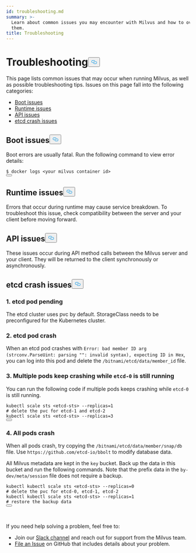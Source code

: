```yaml
---
id: troubleshooting.md
summary: >-
  Learn about common issues you may encounter with Milvus and how to overcome
  them.
title: Troubleshooting
---
```

<h1 id="Troubleshooting" class="common-anchor-header">Troubleshooting<button data-href="#Troubleshooting" class="anchor-icon" translate="no">
      <svg translate="no"
        aria-hidden="true"
        focusable="false"
        height="20"
        version="1.1"
        viewBox="0 0 16 16"
        width="16"
      >
        <path
          fill="#0092E4"
          fill-rule="evenodd"
          d="M4 9h1v1H4c-1.5 0-3-1.69-3-3.5S2.55 3 4 3h4c1.45 0 3 1.69 3 3.5 0 1.41-.91 2.72-2 3.25V8.59c.58-.45 1-1.27 1-2.09C10 5.22 8.98 4 8 4H4c-.98 0-2 1.22-2 2.5S3 9 4 9zm9-3h-1v1h1c1 0 2 1.22 2 2.5S13.98 12 13 12H9c-.98 0-2-1.22-2-2.5 0-.83.42-1.64 1-2.09V6.25c-1.09.53-2 1.84-2 3.25C6 11.31 7.55 13 9 13h4c1.45 0 3-1.69 3-3.5S14.5 6 13 6z"
        ></path>
      </svg>
    </button></h1><p>This page lists common issues that may occur when running Milvus, as well as possible troubleshooting tips. Issues on this page fall into the following categories:</p>
<ul>
<li><a href="#boot_issues">Boot issues</a></li>
<li><a href="#runtime_issues">Runtime issues</a></li>
<li><a href="#api_issues">API issues</a></li>
<li><a href="#etcd_crash_issues">etcd crash issues</a></li>
</ul>
<h2 id="Boot-issues" class="common-anchor-header">Boot issues<button data-href="#Boot-issues" class="anchor-icon" translate="no">
      <svg translate="no"
        aria-hidden="true"
        focusable="false"
        height="20"
        version="1.1"
        viewBox="0 0 16 16"
        width="16"
      >
        <path
          fill="#0092E4"
          fill-rule="evenodd"
          d="M4 9h1v1H4c-1.5 0-3-1.69-3-3.5S2.55 3 4 3h4c1.45 0 3 1.69 3 3.5 0 1.41-.91 2.72-2 3.25V8.59c.58-.45 1-1.27 1-2.09C10 5.22 8.98 4 8 4H4c-.98 0-2 1.22-2 2.5S3 9 4 9zm9-3h-1v1h1c1 0 2 1.22 2 2.5S13.98 12 13 12H9c-.98 0-2-1.22-2-2.5 0-.83.42-1.64 1-2.09V6.25c-1.09.53-2 1.84-2 3.25C6 11.31 7.55 13 9 13h4c1.45 0 3-1.69 3-3.5S14.5 6 13 6z"
        ></path>
      </svg>
    </button></h2><p>Boot errors are usually fatal. Run the following command to view error details:</p>
<pre><code translate="no">$ docker logs &lt;your milvus container <span class="hljs-built_in">id</span>&gt;
<button class="copy-code-btn"></button></code></pre>
<h2 id="Runtime-issues" class="common-anchor-header">Runtime issues<button data-href="#Runtime-issues" class="anchor-icon" translate="no">
      <svg translate="no"
        aria-hidden="true"
        focusable="false"
        height="20"
        version="1.1"
        viewBox="0 0 16 16"
        width="16"
      >
        <path
          fill="#0092E4"
          fill-rule="evenodd"
          d="M4 9h1v1H4c-1.5 0-3-1.69-3-3.5S2.55 3 4 3h4c1.45 0 3 1.69 3 3.5 0 1.41-.91 2.72-2 3.25V8.59c.58-.45 1-1.27 1-2.09C10 5.22 8.98 4 8 4H4c-.98 0-2 1.22-2 2.5S3 9 4 9zm9-3h-1v1h1c1 0 2 1.22 2 2.5S13.98 12 13 12H9c-.98 0-2-1.22-2-2.5 0-.83.42-1.64 1-2.09V6.25c-1.09.53-2 1.84-2 3.25C6 11.31 7.55 13 9 13h4c1.45 0 3-1.69 3-3.5S14.5 6 13 6z"
        ></path>
      </svg>
    </button></h2><p>Errors that occur during runtime may cause service breakdown. To troubleshoot this issue, check compatibility between the server and your client before moving forward.</p>
<h2 id="API-issues" class="common-anchor-header">API issues<button data-href="#API-issues" class="anchor-icon" translate="no">
      <svg translate="no"
        aria-hidden="true"
        focusable="false"
        height="20"
        version="1.1"
        viewBox="0 0 16 16"
        width="16"
      >
        <path
          fill="#0092E4"
          fill-rule="evenodd"
          d="M4 9h1v1H4c-1.5 0-3-1.69-3-3.5S2.55 3 4 3h4c1.45 0 3 1.69 3 3.5 0 1.41-.91 2.72-2 3.25V8.59c.58-.45 1-1.27 1-2.09C10 5.22 8.98 4 8 4H4c-.98 0-2 1.22-2 2.5S3 9 4 9zm9-3h-1v1h1c1 0 2 1.22 2 2.5S13.98 12 13 12H9c-.98 0-2-1.22-2-2.5 0-.83.42-1.64 1-2.09V6.25c-1.09.53-2 1.84-2 3.25C6 11.31 7.55 13 9 13h4c1.45 0 3-1.69 3-3.5S14.5 6 13 6z"
        ></path>
      </svg>
    </button></h2><p>These issues occur during API method calls between the Milvus server and your client. They will be returned to the client synchronously or asynchronously.</p>
<h2 id="etcd-crash-issues" class="common-anchor-header">etcd crash issues<button data-href="#etcd-crash-issues" class="anchor-icon" translate="no">
      <svg translate="no"
        aria-hidden="true"
        focusable="false"
        height="20"
        version="1.1"
        viewBox="0 0 16 16"
        width="16"
      >
        <path
          fill="#0092E4"
          fill-rule="evenodd"
          d="M4 9h1v1H4c-1.5 0-3-1.69-3-3.5S2.55 3 4 3h4c1.45 0 3 1.69 3 3.5 0 1.41-.91 2.72-2 3.25V8.59c.58-.45 1-1.27 1-2.09C10 5.22 8.98 4 8 4H4c-.98 0-2 1.22-2 2.5S3 9 4 9zm9-3h-1v1h1c1 0 2 1.22 2 2.5S13.98 12 13 12H9c-.98 0-2-1.22-2-2.5 0-.83.42-1.64 1-2.09V6.25c-1.09.53-2 1.84-2 3.25C6 11.31 7.55 13 9 13h4c1.45 0 3-1.69 3-3.5S14.5 6 13 6z"
        ></path>
      </svg>
    </button></h2><h3 id="1-etcd-pod-pending" class="common-anchor-header">1. etcd pod pending</h3><p>The etcd cluster uses pvc by default. StorageClass needs to be preconfigured for the Kubernetes cluster.</p>
<h3 id="2-etcd-pod-crash" class="common-anchor-header">2. etcd pod crash</h3><p>When an etcd pod crashes with <code translate="no">Error: bad member ID arg (strconv.ParseUint: parsing &quot;&quot;: invalid syntax), expecting ID in Hex</code>, you can log into this pod and delete the <code translate="no">/bitnami/etcd/data/member_id</code> file.</p>
<h3 id="3-Multiple-pods-keep-crashing-while-etcd-0-is-still-running" class="common-anchor-header">3. Multiple pods keep crashing while <code translate="no">etcd-0</code> is still running</h3><p>You can run the following code if multiple pods keeps crashing while <code translate="no">etcd-0</code> is still running.</p>
<pre><code translate="no">kubectl scale sts &lt;etcd-sts&gt; --replicas=<span class="hljs-number">1</span>
<span class="hljs-comment"># delete the pvc for etcd-1 and etcd-2</span>
kubectl scale sts &lt;etcd-sts&gt; --replicas=<span class="hljs-number">3</span>
<button class="copy-code-btn"></button></code></pre>
<h3 id="4-All-pods-crash" class="common-anchor-header">4. All pods crash</h3><p>When all pods crash, try copying the <code translate="no">/bitnami/etcd/data/member/snap/db</code> file. Use <code translate="no">https://github.com/etcd-io/bbolt</code> to modify database data.</p>
<p>All Milvus metadata are kept in the <code translate="no">key</code> bucket. Back up the data in this bucket and run the following commands. Note that the prefix data in the <code translate="no">by-dev/meta/session</code> file does not require a backup.</p>
<pre><code translate="no">kubectl kubectl scale sts &lt;etcd-sts&gt; --replicas=<span class="hljs-number">0</span>
<span class="hljs-comment"># delete the pvc for etcd-0, etcd-1, etcd-2</span>
kubectl kubectl scale sts &lt;etcd-sts&gt; --replicas=<span class="hljs-number">1</span>
<span class="hljs-comment"># restore the backup data</span>
<button class="copy-code-btn"></button></code></pre>
<p><br/></p>
<p>If you need help solving a problem, feel free to:</p>
<ul>
<li>Join our <a href="https://join.slack.com/t/milvusio/shared_invite/enQtNzY1OTQ0NDI3NjMzLWNmYmM1NmNjOTQ5MGI5NDhhYmRhMGU5M2NhNzhhMDMzY2MzNDdlYjM5ODQ5MmE3ODFlYzU3YjJkNmVlNDQ2ZTk">Slack channel</a> and reach out for support from the Milvus team.</li>
<li><a href="https://github.com/milvus-io/milvus/issues/new/choose">File an Issue</a> on GitHub that includes details about your problem.</li>
</ul>
